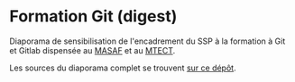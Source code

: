 # Formation Git (digest)

Diaporama de sensibilisation de l'encadrement du SSP à la formation à Git et Gitlab dispensée au [MASAF](https://agriculture.gouv.fr/) et au [MTECT](https://www.ecologie.gouv.fr/).

Les sources du diaporama complet se trouvent [sur ce dépôt](https://github.com/SSM-Agriculture/formation-git).
